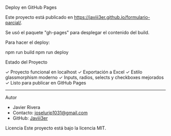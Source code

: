 
Deploy en GitHub Pages

Este proyecto está publicado en https://javiii3er.github.io/formulario-parcial/.

Se usó el paquete "gh-pages" para desplegar el contenido del build.

Para hacer el deploy:

npm run build
npm run deploy


Estado del Proyecto

✓ Proyecto funcional en localhost
✓ Exportación a Excel
✓ Estilo glassmorphism moderno
✓ Inputs, radios, selects y checkboxes mejorados
✓ Listo para publicar en GitHub Pages

---
Autor
- Javier Rivera
- Contacto: joselurip1031@gmail.com
- GitHub: [Javiii3er](https://github.com/javiii3er)

Licencia
Este proyecto está bajo la licencia MIT.

